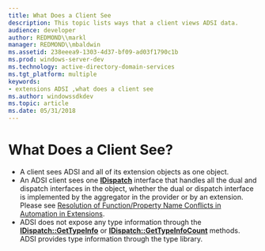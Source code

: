 ```yaml
---
title: What Does a Client See
description: This topic lists ways that a client views ADSI data.
audience: developer
author: REDMOND\\markl
manager: REDMOND\\mbaldwin
ms.assetid: 238eeea9-1303-4d37-bf09-ad03f1790c1b
ms.prod: windows-server-dev
ms.technology: active-directory-domain-services
ms.tgt_platform: multiple
keywords:
- extensions ADSI ,what does a client see
ms.author: windowssdkdev
ms.topic: article
ms.date: 05/31/2018
---
```


# What Does a Client See?

-   A client sees ADSI and all of its extension objects as one object.
-   An ADSI client sees one [**IDispatch**](https://msdn.microsoft.com/en-us/library/ms221608(v=VS.71).aspx) interface that handles all the dual and dispatch interfaces in the object, whether the dual or dispatch interface is implemented by the aggregator in the provider or by an extension. Please see [Resolution of Function/Property Name Conflicts in Automation in Extensions](resolution-of-functionproperty-name-conflicts-in-automation-in-extensions.md).
-   ADSI does not expose any type information through the [**IDispatch::GetTypeInfo**](https://msdn.microsoft.com/en-us/library/ms221571(v=VS.71).aspx) or [**IDispatch::GetTypeInfoCount**](https://msdn.microsoft.com/en-us/library/ms221674(v=VS.71).aspx) methods. ADSI provides type information through the type library.

 

 




